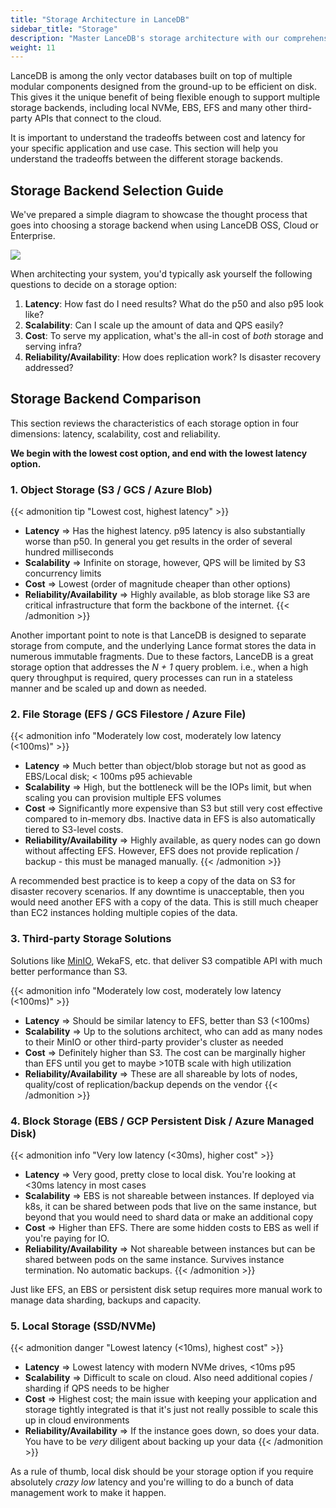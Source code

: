 ```yaml
---
title: "Storage Architecture in LanceDB"
sidebar_title: "Storage"
description: "Master LanceDB's storage architecture with our comprehensive guide. Learn about local storage, cloud storage options, and best practices for efficient vector data management and persistence."
weight: 11
---
```


LanceDB is among the only vector databases built on top of multiple modular components designed from the ground-up to be efficient on disk. This gives it the unique benefit of being flexible enough to support multiple storage backends, including local NVMe, EBS, EFS and many other third-party APIs that connect to the cloud.

It is important to understand the tradeoffs between cost and latency for your specific application and use case. This section will help you understand the tradeoffs between the different storage backends.

## Storage Backend Selection Guide

We've prepared a simple diagram to showcase the thought process that goes into choosing a storage backend when using LanceDB OSS, Cloud or Enterprise.

![](/assets/docs/lancedb_storage_tradeoffs.png)

When architecting your system, you'd typically ask yourself the following questions to decide on a storage option:

1. **Latency**: How fast do I need results? What do the p50 and also p95 look like?
2. **Scalability**: Can I scale up the amount of data and QPS easily?
3. **Cost**: To serve my application, what's the all-in cost of *both* storage and serving infra?
4. **Reliability/Availability**: How does replication work? Is disaster recovery addressed?

## Storage Backend Comparison

This section reviews the characteristics of each storage option in four dimensions: latency, scalability, cost and reliability.

**We begin with the lowest cost option, and end with the lowest latency option.**

### 1. Object Storage (S3 / GCS / Azure Blob)

{{< admonition tip "Lowest cost, highest latency" >}}
- **Latency** ⇒ Has the highest latency. p95 latency is also substantially worse than p50. In general you get results in the order of several hundred milliseconds
- **Scalability** ⇒ Infinite on storage, however, QPS will be limited by S3 concurrency limits
- **Cost** ⇒ Lowest (order of magnitude cheaper than other options)
- **Reliability/Availability** ⇒ Highly available, as blob storage like S3 are critical infrastructure that form the backbone of the internet.
{{< /admonition >}}

Another important point to note is that LanceDB is designed to separate storage from compute, and the underlying Lance format stores the data in numerous immutable fragments. Due to these factors, LanceDB is a great storage option that addresses the _N + 1_ query problem. i.e., when a high query throughput is required, query processes can run in a stateless manner and be scaled up and down as needed.

### 2. File Storage (EFS / GCS Filestore / Azure File)

{{< admonition info "Moderately low cost, moderately low latency (<100ms)" >}}
- **Latency** ⇒ Much better than object/blob storage but not as good as EBS/Local disk; < 100ms p95 achievable
- **Scalability** ⇒ High, but the bottleneck will be the IOPs limit, but when scaling you can provision multiple EFS volumes
- **Cost** ⇒ Significantly more expensive than S3 but still very cost effective compared to in-memory dbs. Inactive data in EFS is also automatically tiered to S3-level costs.
- **Reliability/Availability** ⇒ Highly available, as query nodes can go down without affecting EFS.  However, EFS does not provide replication / backup - this must be managed manually.
{{< /admonition >}}

A recommended best practice is to keep a copy of the data on S3 for disaster recovery scenarios. If any downtime is unacceptable, then you would need another EFS with a copy of the data. This is still much cheaper than EC2 instances holding multiple copies of the data.

### 3. Third-party Storage Solutions

Solutions like [MinIO](https://blog.min.io/lancedb-trusted-steed-against-data-complexity/), WekaFS, etc. that deliver S3 compatible API with much better performance than S3.

{{< admonition info "Moderately low cost, moderately low latency (<100ms)" >}}
- **Latency** ⇒ Should be similar latency to EFS, better than S3 (<100ms)
- **Scalability** ⇒ Up to the solutions architect, who can add as many nodes to their MinIO or other third-party provider's cluster as needed
- **Cost** ⇒ Definitely higher than S3. The cost can be marginally higher than EFS until you get to maybe >10TB scale with high utilization
- **Reliability/Availability** ⇒ These are all shareable by lots of nodes, quality/cost of replication/backup depends on the vendor
{{< /admonition >}}

### 4. Block Storage (EBS / GCP Persistent Disk / Azure Managed Disk)

{{< admonition info "Very low latency (<30ms), higher cost" >}}
- **Latency** ⇒ Very good, pretty close to local disk. You're looking at <30ms latency in most cases
- **Scalability** ⇒ EBS is not shareable between instances. If deployed via k8s, it can be shared between pods that live on the same instance, but beyond that you would need to shard data or make an additional copy
- **Cost** ⇒ Higher than EFS. There are some hidden costs to EBS as well if you're paying for IO.
- **Reliability/Availability** ⇒ Not shareable between instances but can be shared between pods on the same instance. Survives instance termination. No automatic backups.
{{< /admonition >}}

Just like EFS, an EBS or persistent disk setup requires more manual work to manage data sharding, backups and capacity.

### 5. Local Storage (SSD/NVMe)

{{< admonition danger "Lowest latency (<10ms), highest cost" >}}
- **Latency** ⇒ Lowest latency with modern NVMe drives, <10ms p95
- **Scalability** ⇒ Difficult to scale on cloud. Also need additional copies / sharding if QPS needs to be higher
- **Cost** ⇒ Highest cost; the main issue with keeping your application and storage tightly integrated is that it's just not really possible to scale this up in cloud environments
- **Reliability/Availability** ⇒ If the instance goes down, so does your data. You have to be _very_ diligent about backing up your data
{{< /admonition >}}

As a rule of thumb, local disk should be your storage option if you require absolutely *crazy low* latency and you're willing to do a bunch of data management work to make it happen.
